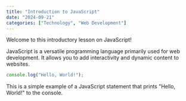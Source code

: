 ```yaml
---
title: "Introduction to JavaScript"
date: "2024-09-21"
categories: ["Technology", "Web Development"]
---
```


Welcome to this introductory lesson on JavaScript!

JavaScript is a versatile programming language primarily used for web development. It allows you to add interactivity and dynamic content to websites.

```javascript
console.log("Hello, World!");
```

This is a simple example of a JavaScript statement that prints "Hello, World!" to the console.